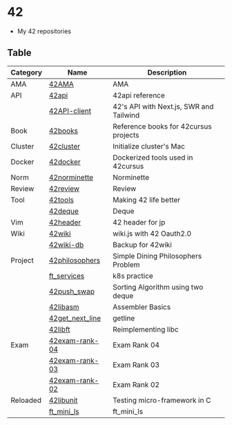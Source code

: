 # 42
- My 42 repositories

## Table

| Category | Name                                                             | Description                             |
|----------|------------------------------------------------------------------|-----------------------------------------|
| AMA      | [42AMA](https://github.com/solareenlo/42AMA)                     | AMA                                     |
| API      | [42api](https://github.com/solareenlo/42api)                     | 42api reference                         |
|          | [42API-client](https://github.com/solareenlo/42API-client)       | 42's API with Next.js, SWR and Tailwind |
| Book     | [42books](https://github.com/solareenlo/42books)                 | Reference books for 42cursus projects   |
| Cluster  | [42cluster](https://github.com/solareenlo/42cluster)             | Initialize cluster's Mac                |
| Docker   | [42docker](https://github.com/solareenlo/42docker)               | Dockerized tools used in 42cursus       |
| Norm     | [42norminette](https://github.com/solareenlo/42norminette)       | Norminette                              |
| Review   | [42review](https://github.com/solareenlo/42review)               | Review                                  |
| Tool     | [42tools](https://github.com/solareenlo/42tools)                 | Making 42 life better                   |
|          | [42deque](https://github.com/solareenlo/42deque)                 | Deque                                   |
| Vim      | [42header](https://github.com/solareenlo/42header)               | 42 header for jp                        |
| Wiki     | [42wiki](https://github.com/solareenlo/42wiki)                   | wiki.js with 42 Oauth2.0                |
|          | [42wiki-db](https://github.com/solareenlo/42wiki-db)             | Backup for 42wiki                       |
| Project  | [42philosophers](https://github.com/solareenlo/42philosophers)   | Simple Dining Philosophers Problem      |
|          | [ft_services](https://github.com/solareenlo/ft_services)         | k8s practice                            |
|          | [42push_swap](https://github.com/solareenlo/42push_swap)         | Sorting Algorithm using two deque       |
|          | [42libasm](https://github.com/solareenlo/42libasm)               | Assembler Basics                        |
|          | [42get_next_line](https://github.com/solareenlo/42get_next_line) | getline                                 |
|          | [42libft](https://github.com/solareenlo/42libft)                 | Reimplementing libc                     |
| Exam     | [42exam-rank-04](https://github.com/solareenlo/42exam-rank-04)   | Exam Rank 04                            |
|          | [42exam-rank-03](https://github.com/solareenlo/42exam-rank-03)   | Exam Rank 03                            |
|          | [42exam-rank-02](https://github.com/solareenlo/42exam-rank-02)   | Exam Rank 02                            |
| Reloaded | [42libunit](https://github.com/solareenlo/42libunit)             | Testing micro-framework in C            |
|          | [ft_mini_ls](https://github.com/solareenlo/ft_mini_ls)           | ft_mini_ls                              |
